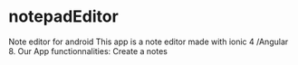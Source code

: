 # notepadEditor
Note editor for android
This app is a note editor made with ionic 4 /Angular 8.
Our App functionnalities: Create a notes
